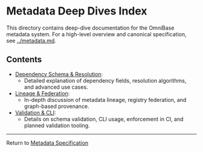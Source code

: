<!-- === OmniNode:Metadata ===
metadata_version: 0.1.0
protocol_version: 0.1.0
owner: OmniNode Team
copyright: OmniNode Team
schema_version: 0.1.0
name: index.md
version: 1.0.0
uuid: 4ab494dd-65c1-4c5f-8c88-1428617a9c42
author: OmniNode Team
created_at: '2025-05-28T12:40:26.494925'
last_modified_at: '1970-01-01T00:00:00Z'
description: Stamped by MarkdownHandler
state_contract: state_contract://default
lifecycle: active
hash: '0000000000000000000000000000000000000000000000000000000000000000'
entrypoint: markdown://index
namespace: markdown://index
meta_type: tool

<!-- === /OmniNode:Metadata === -->
# Metadata Deep Dives Index

This directory contains deep-dive documentation for the OmniBase metadata system. For a high-level overview and canonical specification, see [../metadata.md](../metadata.md).

## Contents

- [Dependency Schema & Resolution](dependency.md):
  - Detailed explanation of dependency fields, resolution algorithms, and advanced use cases.
- [Lineage & Federation](lineage.md):
  - In-depth discussion of metadata lineage, registry federation, and graph-based provenance.
- [Validation & CLI](validation.md):
  - Details on schema validation, CLI usage, enforcement in CI, and planned validation tooling.

---

Return to [Metadata Specification](../metadata.md)
